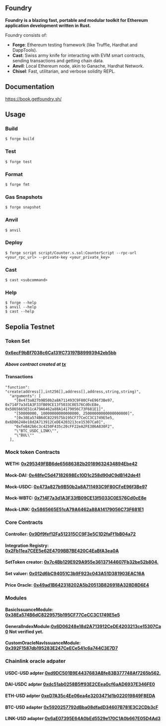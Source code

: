 ## Foundry

**Foundry is a blazing fast, portable and modular toolkit for Ethereum application development written in Rust.**

Foundry consists of:

-   **Forge**: Ethereum testing framework (like Truffle, Hardhat and DappTools).
-   **Cast**: Swiss army knife for interacting with EVM smart contracts, sending transactions and getting chain data.
-   **Anvil**: Local Ethereum node, akin to Ganache, Hardhat Network.
-   **Chisel**: Fast, utilitarian, and verbose solidity REPL.

## Documentation

https://book.getfoundry.sh/

## Usage

### Build

```shell
$ forge build
```

### Test

```shell
$ forge test
```

### Format

```shell
$ forge fmt
```

### Gas Snapshots

```shell
$ forge snapshot
```

### Anvil

```shell
$ anvil
```

### Deploy

```shell
$ forge script script/Counter.s.sol:CounterScript --rpc-url <your_rpc_url> --private-key <your_private_key>
```

### Cast

```shell
$ cast <subcommand>
```

### Help

```shell
$ forge --help
$ anvil --help
$ cast --help
```
## Sepolia Testnet

### Token Set

#### [0x6ecF9bBf7038c6Ca131fC73197B89993942eb5bb](https://sepolia.etherscan.io/address/0x6ecF9bBf7038c6Ca131fC73197B89993942eb5bb)
##### Above contract created at [tx](https://sepolia.etherscan.io/tx/0x9514876761298121a18502ac509d654e5df1eff1b7f1b12a34f9b82b5d6bc953)

####    Transactions
    "function": "create(address[],int256[],address[],address,string,string)",
      "arguments": [
        "[0x473a827b9B50b2a8A711493C9F80CFeE96f3Be97, 0x714F7a3d1A3F33fB09CE13f5033C0E576Cd0cE8e, 0x5865665E51cA79A6462a88A14179056C73F681E1]",
        "[50000000, 10000000000000000, 25000000000000000000]",
        "[0x38Ea574B6dC8229575b195CF77CeCC3C1749E5e5, 0x6D06248e18d2A713912CeDE4203213ce15307Ca0]",
        "0xfeB42b6c3c4250F435c20cFF22eA2FE386A830F2",
        "\"BTC_USDC_LINK\"",
        "\"BUL\""
      ],


### Mock token Contracts

#### WETH: [0x295349FBB6de65686382b20189632434894Ebe42](https://sepolia.etherscan.io/address/0x295349FBB6de65686382b20189632434894Ebe42)

#### Mock-DAI: [0x48feC5d47182698Ec10D1c258d90dC9dB142de41](https://sepolia.etherscan.io/address/0x48feC5d47182698Ec10D1c258d90dC9dB142de41)

#### Mock-USDC: [0x473a827b9B50b2a8A711493C9F80CFeE96f3Be97](https://sepolia.etherscan.io/address/0x473a827b9B50b2a8A711493C9F80CFeE96f3Be97)

#### Mock-WBTC: [0x714F7a3d1A3F33fB09CE13f5033C0E576Cd0cE8e](https://sepolia.etherscan.io/address/0x714F7a3d1A3F33fB09CE13f5033C0E576Cd0cE8e)

#### Mock-LINK: [0x5865665E51cA79A6462a88A14179056C73F681E1](https://sepolia.etherscan.io/address/0x5865665E51cA79A6462a88A14179056C73F681E1)

### Core Contracts

#### Controller: [0x9Df9fef12Fa512315CC9F3e5C1D2faFf1bB04a72](https://sepolia.etherscan.io/address/0x9Df9fef12Fa512315CC9F3e5C1D2faFf1bB04a72)

#### Integration Registry: [0x2Fb11ea7CEE5e62E4709BB7BE420C4EaBfA3ea0A](https://sepolia.etherscan.io/address/0x2Fb11ea7CEE5e62E4709BB7BE420C4EaBfA3ea0A)

#### SetToken creator: [0x7c4Bb129E929A955e36137144607Fb32be52b804.](https://sepolia.etherscan.io/address/0x7c4Bb129E929A955e36137144607Fb32be52b804)

#### Set valuer: [0x012d6bC94051C3b9F923c043A51D381903EAC16A](https://sepolia.etherscan.io/address/0x012d6bC94051C3b9F923c043A51D381903EAC16A)

#### Price Oracle: [0x49ad1B642318202A5b20513B826918A328D8D6E4](https://sepolia.etherscan.io/address/0x49ad1B642318202A5b20513B826918A328D8D6E4)

### Modules

#### BasicIssuanceModule: [0x38Ea574B6dC8229575b195CF77CeCC3C1749E5e5](https://sepolia.etherscan.io/address/0x38Ea574B6dC8229575b195CF77CeCC3C1749E5e5)

#### GeneralIndexModule:[0x6D06248e18d2A713912CeDE4203213ce15307Ca0](https://sepolia.etherscan.io/address/0x6D06248e18d2A713912CeDE4203213ce15307Ca0) Not verified yet.

#### CustomOracleNavIssuanceModule: [0x392F1587db195283E247CeECe541c6a744C3E7D7](https://sepolia.etherscan.io/address/0x392f1587db195283e247ceece541c6a744c3e7d7)

### Chainlink oracle adpater

#### USDC-USD adpter [0xd9DC501B9E4437683ABfe83B377748Af7265b562.](https://sepolia.etherscan.io/address/0xd9DC501B9E4437683ABfe83B377748Af7265b562.)

#### DAI-USDC adpter [0xdc51ab0258B5ff93E2CEea0cf6aAD6937E346FE0](https://sepolia.etherscan.io/address/0xdc51ab0258B5ff93E2CEea0cf6aAD6937E346FE0)

#### ETH-USD adpter [0xeD7A35c4Ee06ea4e3203471d1b022019849F8EDA](https://sepolia.etherscan.io/address/0xeD7A35c4Ee06ea4e3203471d1b022019849F8EDA)

#### BTC-USD adapter [0x5920257792dBba08dfadD34607B781E3C2CDb3cF](https://sepolia.etherscan.io/address/0x5920257792dbba08dfadd34607b781e3c2cdb3cf)

#### LINK-USD adapter [0x6aE07395E64A0bEd5529e170C1A0b667E05D4Ad3](https://sepolia.etherscan.io/address/0x6aE07395E64A0bEd5529e170C1A0b667E05D4Ad3)
